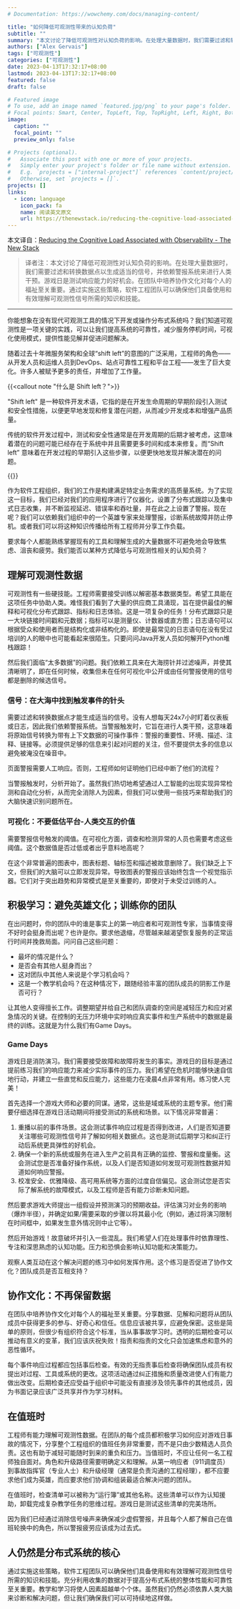 ```yaml
---
# Documentation: https://wowchemy.com/docs/managing-content/

title: "如何降低可观测性带来的认知负荷"
subtitle: ""
summary: "本文讨论了降低可观测性对认知负荷的影响。在处理大量数据时，我们需要过滤和转换数据点以生成适当的信号，并依赖警报系统来进行人类干预。游戏日是测试响应能力的好机会。在团队中培养协作文化对每个人的福祉至关重要。通过实施这些策略，软件工程团队可以确保他们具备使用和有效理解可观测性信号所需的知识和技能。"
authors: ["Alex Gervais"]
tags: ["可观测性"]
categories: ["可观测性"]
date: 2023-04-13T17:32:17+08:00
lastmod: 2023-04-13T17:32:17+08:00
featured: false
draft: false

# Featured image
# To use, add an image named `featured.jpg/png` to your page's folder.
# Focal points: Smart, Center, TopLeft, Top, TopRight, Left, Right, BottomLeft, Bottom, BottomRight.
image:
  caption: ""
  focal_point: ""
  preview_only: false

# Projects (optional).
#   Associate this post with one or more of your projects.
#   Simply enter your project's folder or file name without extension.
#   E.g. `projects = ["internal-project"]` references `content/project/deep-learning/index.md`.
#   Otherwise, set `projects = []`.
projects: []
links:
  - icon: language
    icon_pack: fa
    name: 阅读英文原文
    url: https://thenewstack.io/reducing-the-cognitive-load-associated-with-observability/
---
```


本文译自：[Reducing the Cognitive Load Associated with Observability - The New Stack](https://thenewstack.io/reducing-the-cognitive-load-associated-with-observability/)

> 译者注：本文讨论了降低可观测性对认知负荷的影响。在处理大量数据时，我们需要过滤和转换数据点以生成适当的信号，并依赖警报系统来进行人类干预。游戏日是测试响应能力的好机会。在团队中培养协作文化对每个人的福祉至关重要。通过实施这些策略，软件工程团队可以确保他们具备使用和有效理解可观测性信号所需的知识和技能。

------

你能想象在没有现代可观测工具的情况下开发或操作分布式系统吗？我们知道可观测性是一项关键的实践，可以让我们提高系统的可靠性，减少服务停机时间，可视化使用模式，提供性能见解并促进问题解决。

随着过去十年微服务架构和全球“shift left”的意图的广泛采用，工程师的角色——从开发人员和运维人员到DevOps、站点可靠性工程和平台工程——发生了巨大变化。许多人被赋予更多的责任，并增加了工作量。

{{<callout note "什么是 Shift left？">}}

"Shift left" 是一种软件开发术语，它指的是在开发生命周期的早期阶段引入测试和安全性措施，以便更早地发现和修复潜在问题，从而减少开发成本和增强产品质量。

传统的软件开发过程中，测试和安全性通常是在开发周期的后期才被考虑，这意味着潜在的问题可能已经存在于系统中并且需要更多时间和成本来修复。而“Shift left” 意味着在开发过程的早期引入这些步骤，以便更快地发现并解决潜在的问题。

{{</callout>}}

作为软件工程组织，我们的工作是构建满足特定业务需求的高质量系统。为了实现这一目标，我们已经对我们的应用程序进行了仪器化，设置了分布式跟踪以及集中式日志收集，并不断监视延迟、错误率和吞吐量，并在此之上设置了警报。现在呢？我们可以依赖我们组织中的一个英雄专家来处理警报，诊断系统故障并防止停机。或者我们可以将这种知识传播给所有工程师并分享工作负载。

要求每个人都能熟练掌握现有的工具和理解生成的大量数据不可避免地会导致焦虑、沮丧和疲劳。我们能否以某种方式降低与可观测性相关的认知负荷？

## 理解可观测性数据

可观测性有一些硬技能。工程师需要接受训练以解密基本数据类型。希望工具能在这项任务中协助人类。难怪我们看到了大量的供应商工具涌现，旨在提供最佳的解释和可视化分布式跟踪、指标和日志体验。这是一项复杂的任务！分布式跟踪只是一大块链接时间戳和元数据；指标可以是测量仪、计数器或直方图；日志语句可以根据受众和使用者而是结构化或非结构化的。即使是最常见的日志语句在没有受过培训的人的眼中也可能看起来很陌生。只要问问Java开发人员如何解开Python堆栈跟踪！

然后我们面临“太多数据”的问题。我们依赖工具来在大海捞针并过滤噪声，并使其清晰明了，即在任何时候，收集但未在任何可视化中公开或由任何警报使用的信号都是删除的候选信号。

### 信号：在大海中找到触发事件的针头

需要过滤和转换数据点才能生成适当的信号。没有人想每天24x7小时盯着仪表板或日志，因此我们依赖警报系统。当警报触发时，它旨在进行人类干预，这意味着将原始信号转换为带有上下文数据的可操作事件：警报的重要性、环境、描述、注释、链接等。必须提供足够的信息来引起对问题的关注，但不要提供太多的信息以避免被淹没在噪音中。

页面警报需要人工响应。否则，工程师如何证明他们已经中断了他们的流程？

当警报触发时，分析开始了。虽然我们热切地希望通过人工智能的出现实现异常检测和自动化分析，从而完全消除人为因素，但我们可以使用一些技巧来帮助我们的大脑快速识别问题所在。

### 可视化：不要低估平台-人类交互的价值

需要警报信号触发的阈值。在可视化方面，调查和检测异常的人员也需要考虑这些阈值。这个数据值是否过低或者出乎意料地高呢？

在这个非常普遍的图表中，图表标题、轴标签和描述被故意删除了。我们缺乏上下文，但我们的大脑可以立即发现异常。导致图表的警报应该始终包含一个视觉指示器。它们对于突出趋势和异常模式是至关重要的，即使对于未受过训练的人。

## 积极学习：避免英雄文化；训练你的团队

在出问题时，你的团队中的谁是事实上的第一响应者和可观测性专家，当事情变得不好时会挺身而出呢？也许是你。要求他退缩，尽管越来越渴望恢复服务的正常运行时间并挽救局面。问问自己这些问题：

- 最坏的情况是什么？
- 是否会有其他人挺身而出？
- 这对团队中其他人来说是个学习机会吗？
- 这是一个教学机会吗？在这种情况下，跟随经验丰富的团队成员的阴影工作是否可行？

让其他人变得擅长工作。调整期望并给自己和团队调查的空间是减轻压力和应对紧急情况的关键。在控制的无压力环境中实时响应真实事件和生产系统中的数据是最终的训练。这就是为什么我们有Game Days。

### Game Days

游戏日是消防演习。我们需要接受故障和故障将发生的事实。游戏日的目标是通过提前练习我们的响应能力来减少实际事件的压力。我们希望在危机时能够快速自信地行动，并建立一些直觉和反应能力，这些能力在凌晨4点非常有用。练习使人完美！

首先选择一个游戏大师和必要的同谋。通常，这些是域或系统的主题专家。他们需要仔细选择在游戏日活动期间将接受测试的系统和场景。以下情况非常普遍：

1. 重播以前的事件场景。这会测试事件响应过程是否得到改进，人们是否知道要关注哪些可观测性信号并了解如何相关数据点。这也是测试后期学习和纠正行动后系统更具弹性的好机会。
2. 确保一个新的系统或服务在进入生产之前具有正确的监控、警报和度量衡。这会测试您是否准备好操作系统，以及人们是否知道如何发现可观测性数据并知道如何响应警报。
3. 校准安全、优雅降级、高可用系统等方面的过度自信偏见。这会测试您是否实际了解系统的故障模式，以及工程师是否有能力诊断未知问题。

然后要求游戏大师提出一组假设并预测演习的预期收益。评估演习对业务的影响（爆炸半径），并确定如果/需要采取的步骤以将其最小化（例如，通过将演习限制在时间框中，如果发生意外情况则中止它等）。

然后开始游戏！故意破坏并引入一些混乱。我们希望人们在处理事件时依靠理性、专注和深思熟虑的认知功能。压力和恐惧会影响认知功能和决策能力。

观察人类互动在这个解决问题的练习中如何发挥作用。这个练习是否促进了协作文化？团队成员是否互相支持？

## 协作文化：不再保留数据

在团队中培养协作文化对每个人的福祉至关重要。分享数据、见解和问题将从团队成员中获得更多的参与、好奇心和信任。信息应该被共享，应避免保密。这些是简单的原则，但很少有组织符合这个标准，当从事事故学习时。透明的后期检查可以推动有意义的变革，我们应该庆祝失败！指责和指责的文化只会加速焦虑和意外的恶性循环。

每个事件响应过程都应包括事后检查。有效的无指责事后检查将确保团队成员有权提出对过程、工具或系统的更改。这项活动通过纠正措施和质量改进使人们有能力做出改变。后期检查还应受益于组织中可能没有直接涉及领先事件的其他成员，因为书面记录应该广泛共享并作为学习材料。

## 在值班时

工程师有能力理解可观测性数据。在团队的每个成员都积极学习如何应对游戏日事故的情况下，分享整个工程组织的值班任务非常重要，而不是只由少数精选人员负责。这也有助于减轻可能随时到来的重负和压力。当值班时，不应让任何一名工程师独自面对。角色和升级路径需要明确定义和理解。从第一响应者（911调度员）到事故指挥官（专业人士）和升级经理（通常是负责沟通的工程经理），都不应要求他们成为英雄，而应要求他们协调和组装最适合解决问题的团队。

在值班时，检查清单可以被称为“运行簿”或其他名称。这些清单可以作为认知援助，卸载完成复杂教学任务的思维过程。游戏日是测试这些清单的完美场所。

因为我们已经通过消除信号噪声来确保减少虚假警报，并且每个人都了解自己在值班轮换中的角色，所以警报疲劳应该成为过去式。

## 人仍然是分布式系统的核心

通过实施这些策略，软件工程团队可以确保他们具备使用和有效理解可观测性信号所需的知识和技能。充分利用收集的数据对于提高分布式系统的整体性能和可靠性至关重要。教学和学习将使人因素超越单个个体。虽然我们仍然必须依靠人类大脑来诊断和解决问题，但让我们确保我们可以可持续地这样做。
